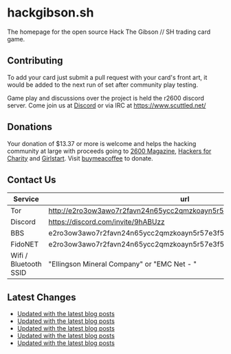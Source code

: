# hackgibson.sh
The homepage for the open source Hack The Gibson // SH trading card game.


## Contributing

To add your card just submit a pull request with your card's front art, it would be added to the next run of set after community play testing.

Game play and discussions over the project is held the r2600 discord server. Come join us at [Discord](https://discord.com/invite/9hABUzz) or via IRC at https://www.scuttled.net/


## Donations

Your donation of $13.37 or more is welcome and helps the hacking community at large with proceeds going to [2600 Magazine](https://2600.com/), [Hackers for Charity](https://hackersforcharity.org) and [Girlstart](https://girlstart.org).  Visit [buymeacoffee](https://www.buymeacoffee.com/hackgibson.sh) to donate.


## Contact Us

Service | url
-|-
Tor | http://e2ro3ow3awo7r2favn24n65ycc2qmzkoayn5r57e3f56nvjwdcgg32ad.onion
Discord | https://discord.com/invite/9hABUzz
BBS | e2ro3ow3awo7r2favn24n65ycc2qmzkoayn5r57e3f56nvjwdcgg32ad.onion:23
FidoNET | e2ro3ow3awo7r2favn24n65ycc2qmzkoayn5r57e3f56nvjwdcgg32ad.onion:24554
Wifi / Bluetooth SSID | "Ellingson Mineral Company" or "EMC Net - <fidonet address>"

## Latest Changes
<!-- BLOG-POST-LIST:START -->
- [Updated with the latest blog posts](https://github.com/DFW2600/hackgibson.sh/commit/d96d049631631681506b12deb29c7f5be6195922)
- [Updated with the latest blog posts](https://github.com/DFW2600/hackgibson.sh/commit/7a8e37e0c9c9e915b42deb6b5f3ed84d9fdff75f)
- [Updated with the latest blog posts](https://github.com/DFW2600/hackgibson.sh/commit/f6285d0aa1c53e3e910367715b7228c0cd6a6317)
- [Updated with the latest blog posts](https://github.com/DFW2600/hackgibson.sh/commit/2089718ffda93cbb5c4b5879a9d9bd054d0ff0e4)
- [Updated with the latest blog posts](https://github.com/DFW2600/hackgibson.sh/commit/894109116457ff4b5c17f47da80dbb90e51d0a0c)
<!-- BLOG-POST-LIST:END -->
